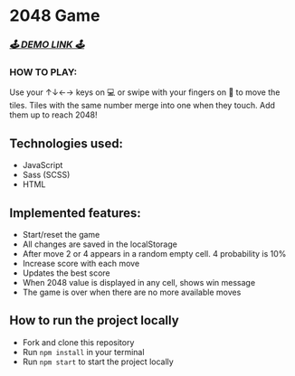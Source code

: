 # 2048 Game

###  ***[🕹 DEMO LINK 🕹](https://d-hubych.github.io/JS-Game-2048/)***

### HOW TO PLAY:
Use your ↑↓←→ keys on 💻 or swipe with your fingers on 📱 to move the tiles.
Tiles with the same number merge into one when they touch. Add them up to reach 2048!

## Technologies used:
- JavaScript
- Sass (SCSS)
- HTML

## Implemented features:
- Start/reset the game
- All changes are saved in the localStorage
- After move 2 or 4 appears in a random empty cell. 4 probability is 10%
- Increase score with each move
- Updates the best score
- When 2048 value is displayed in any cell, shows win message
- The game is over when there are no more available moves


## How to run the project locally
- Fork and clone this repository
- Run `npm install` in your terminal
- Run `npm start` to start the project locally
